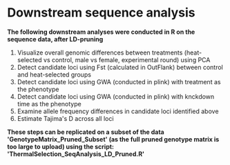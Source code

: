 # Downstream sequence analysis

**The following downstream analyses were conducted in R on the sequence data, after LD-pruning**

1. Visualize overall genomic differences between treatments (heat-selected vs control, male vs female, experimental round) using PCA
2. Detect candidate loci using Fst (calculated in OutFlank) between control and heat-selected groups
3. Detect candidate loci using GWA (conducted in plink) with treatment as the phenotype
4. Detect candidate loci using GWA (conducted in plink) with knckdown time as the phenotype
5. Examine allele frequency differences in candidate loci identified above
6. Estimate Tajima's D across all loci 

**These steps can be replicated on a subset of the data 'GenotypeMatrix_Pruned_Subset' (as the full pruned genotype matrix is too large to upload) using the script: 'ThermalSelection_SeqAnalysis_LD_Pruned.R'**
